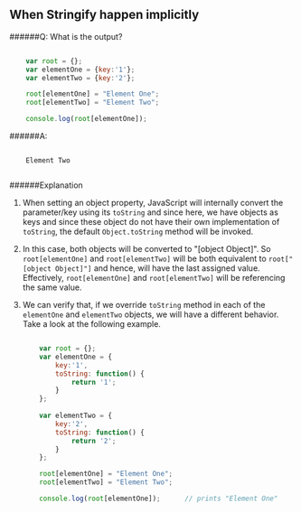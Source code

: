 ## When Stringify happen implicitly

######Q: What is the output?

```js

	var root = {};
    var elementOne = {key:'1'};
    var elementTwo = {key:'2'};

	root[elementOne] = "Element One"; 
	root[elementTwo] = "Element Two";

	console.log(root[elementOne]);

```

######A: 


```		
	
	Element Two
	
```


######Explanation


1. When setting an object property, JavaScript will internally convert the parameter/key using its `toString` and since here, we have objects as keys and since these object do not have their own implementation of `toString`, the default `Object.toString` method will be invoked.
2. In this case, both objects will be converted to "[object Object]". So `root[elementOne]`  and `root[elementTwo]` will be both equivalent to `root["[object Object]"]` and hence, will have the last assigned value. Effectively, `root[elementOne]` and `root[elementTwo]` will be referencing the same value.
3. We can verify that, if we override `toString` method in each of the `elementOne` and `elementTwo` objects, we will have a different behavior. Take a look at the following example.



	```js

		var root = {};
    	var elementOne = { 
    		key:'1',
    		toString: function() {
    			return '1';
    		}    	
    	};
    	
    	var elementTwo = {
    		key:'2',
    		toString: function() {
    			return '2';    		
    		}
    	};

		root[elementOne] = "Element One"; 
		root[elementTwo] = "Element Two";

		console.log(root[elementOne]);		// prints "Element One"

	```
